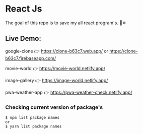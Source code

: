 # React Js
The goal of this repo is to save my all react program's. 🗽❄

## Live Demo:

google-clone 👉 https://clone-b63c7.web.app/ or https://clone-b63c7.firebaseapp.com/

movie-world 👉 https://movie-world.netlify.app/

image-gallery 👉 https://image-world.netlify.app/

pwa-weather-app 👉 https://pwa-weather-check.netlify.app/

### Checking current version of package's
```
$ npm list package names 
or
$ yarn list package names
```
